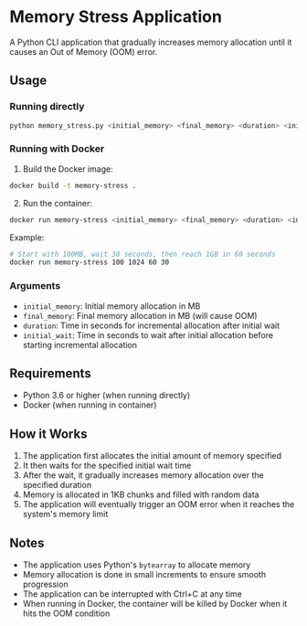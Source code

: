 # Memory Stress Application

A Python CLI application that gradually increases memory allocation until it causes an Out of Memory (OOM) error.

## Usage

### Running directly

```bash
python memory_stress.py <initial_memory> <final_memory> <duration> <initial_wait>
```

### Running with Docker

1. Build the Docker image:
```bash
docker build -t memory-stress .
```

2. Run the container:
```bash
docker run memory-stress <initial_memory> <final_memory> <duration> <initial_wait>
```

Example:
```bash
# Start with 100MB, wait 30 seconds, then reach 1GB in 60 seconds
docker run memory-stress 100 1024 60 30
```

### Arguments

- `initial_memory`: Initial memory allocation in MB
- `final_memory`: Final memory allocation in MB (will cause OOM)
- `duration`: Time in seconds for incremental allocation after initial wait
- `initial_wait`: Time in seconds to wait after initial allocation before starting incremental allocation

## Requirements

- Python 3.6 or higher (when running directly)
- Docker (when running in container)

## How it Works

1. The application first allocates the initial amount of memory specified
2. It then waits for the specified initial wait time
3. After the wait, it gradually increases memory allocation over the specified duration
4. Memory is allocated in 1KB chunks and filled with random data
5. The application will eventually trigger an OOM error when it reaches the system's memory limit

## Notes

- The application uses Python's `bytearray` to allocate memory
- Memory allocation is done in small increments to ensure smooth progression
- The application can be interrupted with Ctrl+C at any time
- When running in Docker, the container will be killed by Docker when it hits the OOM condition